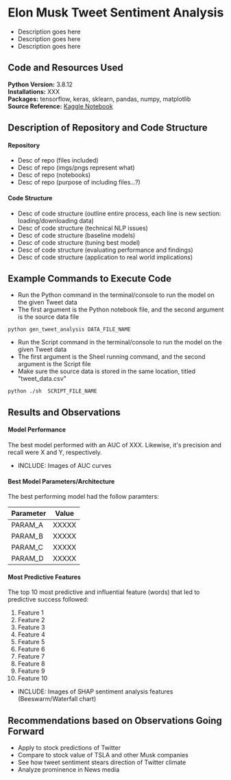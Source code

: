 # Elon Musk Tweet Sentiment Analysis

- Description goes here
- Description goes here
- Description goes here


## Code and Resources Used

**Python Version:** 3.8.12\
**Installations:** XXX\
**Packages:** tensorflow, keras, sklearn, pandas, numpy, matplotlib\
**Source Reference:** [Kaggle Notebook](https://www.kaggle.com/datasets/gpreda/elon-musk-tweets)


## Description of Repository and Code Structure

#### Repository

- Desc of repo (files included)
- Desc of repo (imgs/pngs represent what)
- Desc of repo (notebooks)
- Desc of repo (purpose of including files...?)

#### Code Structure

- Desc of code structure (outline entire process, each line is new section: loading/downloading data)
- Desc of code structure (technical NLP issues)
- Desc of code structure (baseline models)
- Desc of code structure (tuning best model)
- Desc of code structure (evaluating performance and findings)
- Desc of code structure (application to real world implications)


## Example Commands to Execute Code

- Run the Python command in the terminal/console to run the model on the given Tweet data
- The first argument is the Python notebook file, and the second argument is the source data file
```
python gen_tweet_analysis DATA_FILE_NAME
```

- Run the Script command in the terminal/console to run the model on the given Tweet data
- The first argument is the Sheel running command, and the second argument is the Script file
- Make sure the source data is stored in the same location, titled "tweet_data.csv" 
```
python ./sh  SCRIPT_FILE_NAME
```

## Results and Observations

#### Model Performance

The best model performed with an AUC of XXX. Likewise, it's precision and recall were X and Y, respectively.
- INCLUDE: Images of AUC curves

#### Best Model Parameters/Architecture

The best performing model had the follow paramters:

| Parameter | Value |
| --------- | ----- |
| PARAM_A   | XXXXX |
| PARAM_B   | XXXXX |
| PARAM_C   | XXXXX |
| PARAM_D   | XXXXX |


#### Most Predictive Features

The top 10 most predictive and influential feature (words) that led to predictive success followed:

1. Feature 1
2. Feature 2
3. Feature 3
4. Feature 4
5. Feature 5
6. Feature 6
7. Feature 7
8. Feature 8
9. Feature 9
10. Feature 10

- INCLUDE: Images of SHAP sentiment analysis features (Beeswarm/Waterfall chart)


## Recommendations based on Observations Going Forward

- Apply to stock predictions of Twitter
- Compare to stock value of TSLA and other Musk companies
- See how tweet sentiment stears direction of Twitter climate
- Analyze prominence in News media





